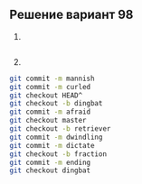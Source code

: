 ## Решение вариант 98 
 1. 
```bash
``` 
2.
```bash
git commit -m mannish
git commit -m curled
git checkout HEAD^
git checkout -b dingbat
git commit -m afraid
git checkout master
git checkout -b retriever
git commit -m dwindling
git commit -m dictate
git checkout -b fraction
git commit -m ending
git checkout dingbat
```